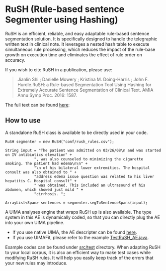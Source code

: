 # RuSH (Rule-based sentence Segmenter using Hashing)

RuSH is an efficient, reliable, and easy adaptable rule-based sentence segmentation
solution. It is specifically designed to handle the telegraphic written text in clinical note. It leverages a nested
hash table to execute simultaneous rule processing, which reduces the impact of the rule-base growth
on execution time and eliminates the effect of rule order on accuracy. 

If you wish to cite RuSH in a publication, please use:

>Jianlin Shi ; Danielle Mowery ; Kristina M. Doing-Harris ; John F. Hurdle.RuSH: a Rule-based Segmentation Tool Using Hashing for Extremely Accurate Sentence Segmentation of Clinical Text. AMIA Annu Symp Proc. 2016: 1587. 

The full text can be found [here](https://knowledge.amia.org/amia-63300-1.3360278/t005-1.3362920/f005-1.3362921/2495498-1.3363244/2495498-1.3363247?timeStamp=1479743941616):




## How to use

A standalone RuSH class is available to be directly used in your code. 

```
RuSH segmenter = new RuSH("conf/rush_rules.csv");

String input = "The patient was admitted on 03/26/08\n and was started on IV antibiotics elevation" +
             ", was also counseled to minimizing the cigarette smoking. The patient had edema\n\n" +
             "\n of his bilateral lower extremities. The hospital consult was also obtained to " +
             "address edema issue question was related to his liver hepatitis C. Hospital consult" +
             " was obtained. This included an ultrasound of his abdomen, which showed just mild " +
             "cirrhosis. ";
                
ArrayList<Span> sentences = segmenter.segToSentenceSpans(input);
```

A UIMA analyses engine that wraps RuSH up is also
available. The type system in this AE is dynamically coded, so that you can directly plug the AE into your own UIMA pipeline.
- If you use native UIMA, the AE descripter can be found [here](https://github.com/jianlins/RuSH/blob/master/desc/RuSH_aeDescriptor.xml).
- If you use UIMAFit, please refer to the example [TestRuSH_AE.java](https://github.com/jianlins/RuSH/blob/master/src/test/java/edu/utah/bmi/RuSH/TestRuSH_AE.java).

Example codes can be found under [src/test](https://github.com/jianlins/RuSH/tree/master/src/test/java/edu/utah/bmi) directory. When adapting RuSH to your local corpus, it is also an efficient way to make 
test cases while modifying RuSH rules. It will help you easily keep track of the errors that your new rules may introduce.


